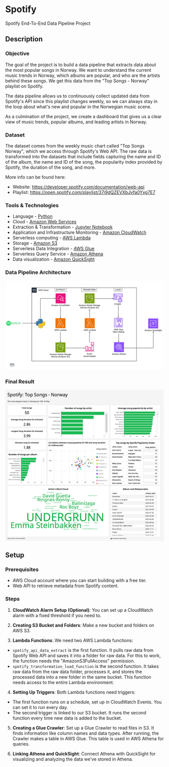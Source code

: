 # Spotify
Spotify End-To-End Data Pipeline Project

## Description

### Objective

The goal of the project is to build a data pipeline that extracts data about the most popular songs in Norway. We want to understand the current music trends in Norway, which albums are popular, and who are the artists behind these songs. We get this data from the "Top Songs - Norway" playlist on Spotify.

The data pipeline allows us to continuously collect updated data from Spotify's API since this playlist changes weekly, so we can always stay in the loop about what's new and popular in the Norwegian music scene. 

As a culmination of the project, we create a dashboard that gives us a clear view of music trends, popular albums, and leading artists in Norway.

### Dataset

The dataset comes from the weekly music chart called "Top Songs Norway", which we access through Spotify's Web API. The raw data is transformed into the datasets that include fields capturing the name and ID of the album, the name and ID of the song, the popularity index provided by Spotify, the duration of the song, and more.

More info can be found here: 
- Website: https://developer.spotify.com/documentation/web-api
- Playlist: https://open.spotify.com/playlist/37i9dQZEVXbJvfa0Yxg7E7

### Tools & Technologies

- Language - [Python](https://www.python.org/)
- Cloud - [Amazon Web Services](https://aws.amazon.com)
- Extraction & Transformation - [Jupyter Notebook](https://jupyter.org)
- Application and Infrastructure Monitoring - [Amazon CloudWatch](https://aws.amazon.com/cloudwatch/)
- Serverless computing - [AWS Lambda](https://aws.amazon.com/lambda/)
- Storage - [Amazon S3](https://aws.amazon.com/s3/)
- Serverless Data Integration - [AWS Glue](https://aws.amazon.com/glue/)
- Serverless Query Service - [Amazon Athena](https://aws.amazon.com/athena/)
- Data visualization - [Amazon QuickSight](https://aws.amazon.com/quicksight/)

### Data Pipeline Architecture
![Architecture](https://github.com/umidmirzaev/spotify/blob/main/images/Spotify_Architecture.jpg)

### Final Result
![SpotifyDashboard](https://github.com/umidmirzaev/spotify/blob/main/images/Dashboard.png)

## Setup

### Prerequisites

- AWS Cloud account where you can start building with a free tier.
- Web API to retrieve metadata from Spotify content.

### Steps
1. **CloudWatch Alarm Setup (Optional)**: You can set up a CloudWatch alarm with a fixed threshold if you need to.

2. **Creating S3 Bucket and Folders**: Make a new bucket and folders on AWS S3.

3. **Lambda Functions**: We need two AWS Lambda functions:
  - `spotify_api_data_extract` is the first function. It pulls raw data from Spotify Web API and saves it into a folder for raw data. For this to work, the function needs the "AmazonS3FullAccess" permission.
  - `spotify_transformation_load_function` is the second function. It takes raw data from the raw data folder, processes it, and stores the processed data into a new folder in the same bucket. This function needs access to the entire Lambda environment.

4. **Setting Up Triggers**: Both Lambda functions need triggers:
  - The first function runs on a schedule, set up in CloudWatch Events. You can set it to run every day.
  - The second trigger is linked to our S3 bucket. It runs the second function every time new data is added to the bucket.

5. **Creating a Glue Crawler**: Set up a Glue Crawler to read files in S3. It finds information like column names and data types. After running, the Crawler makes a table in AWS Glue. This table is used in AWS Athena for queries.

6. **Linking Athena and QuickSight**: Connect Athena with QuickSight for visualizing and analyzing the data we've stored in Athena.
